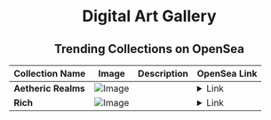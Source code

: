<div align="center">

# Digital Art Gallery

## Trending Collections on OpenSea

| Collection Name                       | Image                                                                                     | Description                       | OpenSea Link                                                                                          |
|---------------------------------------|-------------------------------------------------------------------------------------------|-----------------------------------|--------------------------------------------------------------------------------------------------------|
| **Aetheric Realms** | ![Image](https://i.seadn.io/s/raw/files/9661657393cd4fd08aad047563f6530a.jpg?w=500&auto=format?w=200&auto=format) |  | <details><summary>Link</summary>[Aetheric Realms](https://opensea.io/collection/aetheric-realms-1)</details> |
| **Rich** | ![Image](https://i.seadn.io/s/raw/files/762bb545ca643c9bbca0f125ef6cae79.jpg?w=500&auto=format?w=200&auto=format) |  | <details><summary>Link</summary>[Rich](https://opensea.io/collection/rich-154)</details> |

</div>